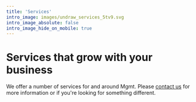 ```yaml
---
title: 'Services'
intro_image: images/undraw_services_5tv9.svg
intro_image_absolute: false
intro_image_hide_on_mobile: true
---
```


# Services that grow with your business

We offer a number of services for and around Mgmt. Please [contact us](/contact/)
for more information or if you're looking for something different.
